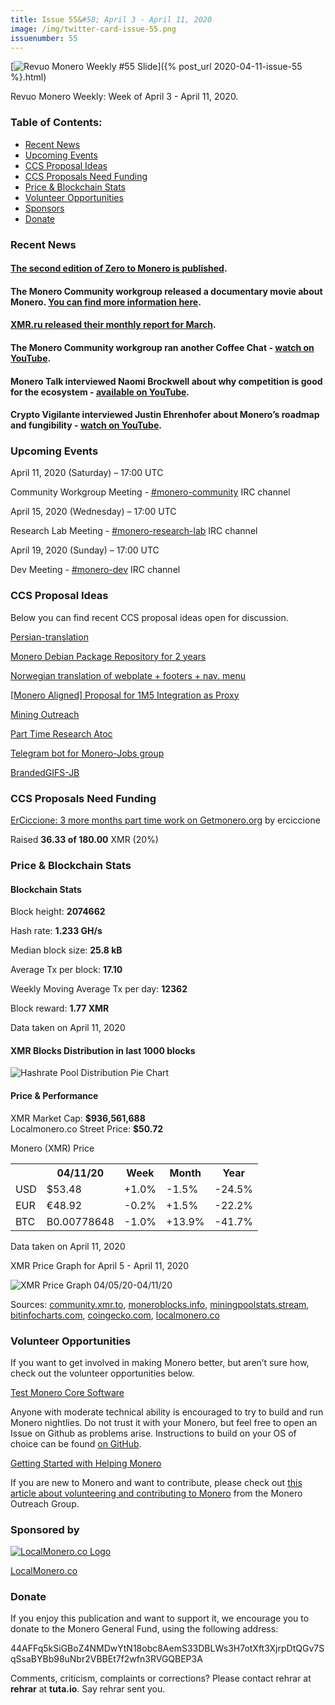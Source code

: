 ```yaml
---
title: Issue 55&#58; April 3 - April 11, 2020
image: /img/twitter-card-issue-55.png
issuenumber: 55
---
```

[<img src="/img/img-issue55.png" alt="Revuo Monero Weekly #55 Slide" class="img-lead">]({% post_url 2020-04-11-issue-55 %}.html)

<p class="text-lead">Revuo Monero Weekly: Week of April 3 - April 11, 2020.</p>
<!--more-->

<h3>Table of Contents:</h3>
<ul class="contents">
    <li><a href="#news">Recent News</a></li>
    <li><a href="#events">Upcoming Events</a></li>
    <li><a href="#ideas">CCS Proposal Ideas</a></li>
    <li><a href="#proposals">CCS Proposals Need Funding</a></li>
    <li><a href="#stats">Price & Blockchain Stats</a></li>
    <li><a href="#volunteer">Volunteer Opportunities</a></li>
    <li><a href="#sponsor">Sponsors</a></li>
    <li><a href="#donate">Donate</a></li>
</ul>

<h3 id="news">Recent News</h3>

<div class="newsbyte">
    <h4><a href="https://web.getmonero.org/library/Zero-to-Monero-2-0-0.pdf" target="_blank">The second edition of Zero to Monero is published</a>.</h4>
</div>

<div class="newsbyte">
    <h4>The Monero Community workgroup released a documentary movie about Monero. <a href="https://www.reddit.com/r/Monero/comments/fyin5n/film_premiere_monero_means_money_cryptocurrency/" target="_blank">You can find more information here</a>.</h4>
</div>

<div class="newsbyte">
    <h4><a href="https://www.reddit.com/r/Monero/comments/fyaq8e/xmrrureport_march/" target="_blank">XMR.ru released their monthly report for March</a>.</h4>
</div>

<div class="newsbyte">
    <h4>The Monero Community workgroup ran another Coffee Chat - <a href="https://youtu.be/diiuHfPkn9s" target="_blank">watch on YouTube</a>.</h4>
</div>

<div class="newsbyte">
    <h4>Monero Talk interviewed Naomi Brockwell about why competition is good for the ecosystem - <a href="https://youtu.be/RtyXyOgmHS0" target="_blank">available on YouTube</a>.</h4>
</div>

<div class="newsbyte">
    <h4>Crypto Vigilante interviewed Justin Ehrenhofer about Monero’s roadmap and fungibility - <a href="https://youtu.be/SDefqqOfp0Q" target="_blank">watch on YouTube</a>.</h4>
</div>

<h3 id="events">Upcoming Events</h3>

<div class="event">
    <p class="date" markdown="1">April 11, 2020 (Saturday) – 17:00 UTC</p>
    <p markdown="1">Community Workgroup Meeting - <a href="irc://chat.freenode.net/#monero-community" target="_blank">#monero-community</a> IRC channel</p>
</div>

<div class="event">
    <p class="date" markdown="1">April 15, 2020 (Wednesday) – 17:00 UTC</p>
    <p markdown="1">Research Lab Meeting - <a href="irc://chat.freenode.net/#monero-research-lab" target="_blank">#monero-research-lab</a> IRC channel</p>
</div>

<div class="event">
    <p class="date" markdown="1">April 19, 2020 (Sunday) – 17:00 UTC</p>
    <p markdown="1">Dev Meeting - <a href="irc://chat.freenode.net/#monero-dev" target="_blank">#monero-dev</a> IRC channel</p>
</div>

<h3 id="ideas">CCS Proposal Ideas</h3>

<p>Below you can find recent CCS proposal ideas open for discussion.</p>

<div class="proposal">
<p><a href="https://repo.getmonero.org/monero-project/ccs-proposals/-/merge_requests/132" target="_blank">Persian-translation</a></p>
</div>

<div class="proposal">
<p><a href="https://repo.getmonero.org/monero-project/ccs-proposals/-/merge_requests/130" target="_blank">Monero Debian Package Repository for 2 years</a></p>
</div>

<div class="proposal">
<p><a href="https://repo.getmonero.org/monero-project/ccs-proposals/-/merge_requests/129" target="_blank">Norwegian translation of webplate + footers + nav. menu</a></p>
</div>

<div class="proposal">
<p><a href="https://repo.getmonero.org/monero-project/ccs-proposals/-/merge_requests/127" target="_blank">[Monero Aligned] Proposal for 1M5 Integration as Proxy</a></p>
</div>

<div class="proposal">
<p><a href="https://repo.getmonero.org/monero-project/ccs-proposals/merge_requests/124" target="_blank">Mining Outreach</a></p>
</div>

<div class="proposal">
<p><a href="https://repo.getmonero.org/monero-project/ccs-proposals/merge_requests/120" target="_blank">Part Time Research Atoc</a></p>
</div>

<div class="proposal">
<p><a href="https://repo.getmonero.org/monero-project/ccs-proposals/merge_requests/91" target="_blank">Telegram bot for Monero-Jobs group</a></p>
</div>

<div class="proposal">
<p><a href="https://repo.getmonero.org/monero-project/ccs-proposals/merge_requests/88" target="_blank">BrandedGIFS-JB</a></p>
</div>

<h3 id="proposals">CCS Proposals Need Funding</h3>

<div class="proposal">
    <p><a href="" target="_blank">ErCiccione: 3 more months part time work on Getmonero.org</a> by erciccione</p>
    <p>Raised <b>36.33 of 180.00</b> XMR (20%)</p>
</div>

<h3 id="stats">Price & Blockchain Stats</h3>

<h4 class="stat">Blockchain Stats</h4>

<div class="bcstats">
    <p>Block height: <b>2074662</b></p>
    <p>Hash rate: <b>1.233 GH/s</b></p>
    <p>Median block size: <b>25.8 kB</b></p>
    <p>Average Tx per block: <b>17.10</b></p>
    <p>Weekly Moving Average Tx per day: <b>12362</b></p>
    <p>Block reward: <b>1.77 XMR</b></p>
</div>
<p class="note">Data taken on April 11, 2020</p>

<h4 class="stat">XMR Blocks Distribution in last 1000 blocks</h4>
<p><img src="/img/hashrate-pool-distribution-0412.png" alt="Hashrate Pool Distribution Pie Chart"/></p>

<h4 class="stat">Price & Performance</h4>

<div class="price-intro">XMR Market Cap: <b>$936,561,688</b><br>Localmonero.co Street Price: <b>$50.72</b></div>

<p class="table-title">Monero (XMR) Price</p>
<table class="price-table">
  <tr class="row1">
    <th></th>
    <th>04/11/20</th>
    <th>Week</th>
    <th>Month</th>
    <th>Year</th>
  </tr>
  <tr>
    <td data-th="XMR to">USD</td>
    <td data-th="04/11/20">$53.48</td>
    <td data-th="Week" class="green">+1.0%</td>
    <td data-th="Month" class="red">-1.5%</td>
    <td data-th="Year" class="red">-24.5%</td>
  </tr>
  <tr class="row3">
    <td data-th="XMR to">EUR</td>
    <td data-th="04/11/20">€48.92</td>
    <td data-th="Week" class="red">-0.2%</td>
    <td data-th="Month" class="green">+1.5%</td>
    <td data-th="Year" class="red">-22.2%</td>
  </tr>
  <tr>
    <td data-th="XMR to">BTC</td>
    <td data-th="04/11/20">B0.00778648</td>
    <td data-th="Week" class="red">-1.0%</td>
    <td data-th="Month" class="green">+13.9%</td>
    <td data-th="Year" class="red">-41.7%</td>
  </tr>
</table>
<p class="note">Data taken on April 11, 2020</p>

<p class="table-title">XMR Price Graph for April 5 - April 11, 2020</p>

![XMR Price Graph 04/05/20-04/11/20](/img/weekly-chart-0411.png "XMR Price Graph 04/05/20-04/11/20") 

Sources: <a href="https://community.xmr.to/explorer/mainnet/" target="_blank">community.xmr.to</a>, <a href="https://moneroblocks.info/stats/transaction-stats" target="_blank">moneroblocks.info</a>, <a href="https://miningpoolstats.stream/monero" target="_blank">miningpoolstats.stream</a>, <a href="https://bitinfocharts.com/monero/" target="_blank">bitinfocharts.com</a>, <a href="https://www.coingecko.com/" target="_blank">coingecko.com</a>, <a href="https://localmonero.co/" target="_blank">localmonero.co</a>

<h3 id="volunteer">Volunteer Opportunities</h3>

<p>If you want to get involved in making Monero better, but aren’t sure how, check out the volunteer opportunities below.</p>

<div class="newsbyte">
    <p class="date"><a href="https://github.com/monero-project/monero" target="_blank">Test Monero Core Software</a></p>
    <p>Anyone with moderate technical ability is encouraged to try to build and run Monero nightlies. Do not trust it with your Monero, but feel free to open an Issue on Github as problems arise. Instructions to build on your OS of choice can be found <a href="https://github.com/monero-project/monero#compiling-monero-from-source" target="_blank">on GitHub</a>. </p>
</div>

<div class="newsbyte">
    <p class="date"><a href="https://github.com/monero-project/monero" target="_blank">Getting Started with Helping Monero</a></p>
    <p>If you are new to Monero and want to contribute, please check out <a href="https://www.monerooutreach.org/stories/getting-started-helping-monero.php" target="_blank">this article about volunteering and contributing to Monero</a> from the Monero Outreach Group. </p>
</div>

<h3 id="sponsor">Sponsored by</h3>

<p><a href="https://localmonero.co/" target="_blank"><img src="/img/localmonero-logo.png" alt="LocalMonero.co Logo" class="localmonero"></a></p>

<p class="text-center"><a href="https://localmonero.co/" target="_blank">LocalMonero.co</a></p>

<h3 id="donate">Donate</h3>

<p markdown="1">If you enjoy this publication and want to support it, we encourage you to donate to the Monero General Fund, using the following address:</p>

<p class="address" markdown="1">44AFFq5kSiGBoZ4NMDwYtN18obc8AemS33DBLWs3H7otXft3XjrpDtQGv7SqSsaBYBb98uNbr2VBBEt7f2wfn3RVGQBEP3A</p>

<!--p><a href="monero:44AFFq5kSiGBoZ4NMDwYtN18obc8AemS33DBLWs3H7otXft3XjrpDtQGv7SqSsaBYBb98uNbr2VBBEt7f2wfn3RVGQBEP3A" class="qr"><img src="/img/donate-monero.png"></a></p-->

Comments, criticism, complaints or corrections? Please contact rehrar at **rehrar** at **tuta.io**. Say rehrar sent you.